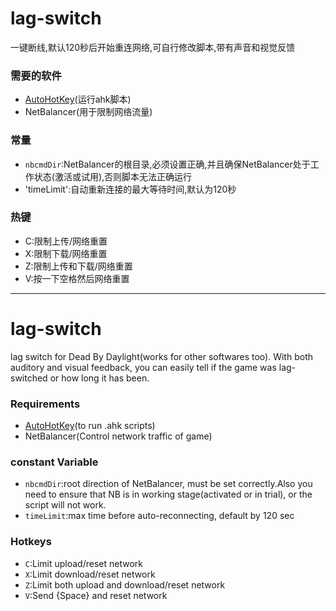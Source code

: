 # lag-switch
一键断线,默认120秒后开始重连网络,可自行修改脚本,带有声音和视觉反馈

### 需要的软件
  * [AutoHotKey](https://www.autohotkey.com/)(运行ahk脚本)
  * NetBalancer(用于限制网络流量)

### 常量
  * `nbcmdDir`:NetBalancer的根目录,必须设置正确,并且确保NetBalancer处于工作状态(激活或试用),否则脚本无法正确运行
  * 'timeLimit':自动重新连接的最大等待时间,默认为120秒

### 热键
  * C:限制上传/网络重置
  * X:限制下载/网络重置
  * Z:限制上传和下载/网络重置
  * V:按一下空格然后网络重置

***
# lag-switch
lag switch for Dead By Daylight(works for other softwares too). With both auditory  and visual feedback, you can easily tell if the game was lag-switched or how long it has been.

### Requirements
  * [AutoHotKey](https://www.autohotkey.com/)(to run .ahk scripts)
  * NetBalancer(Control network traffic of game)

### constant Variable
  * `nbcmdDir`:root direction of NetBalancer, must be set correctly.Also you need to ensure that NB is in working stage(activated or in trial), or the script will not work.
  * `timeLimit`:max time before auto-reconnecting, default by 120 sec
### Hotkeys
  * `C`:Limit upload/reset network
  * `X`:Limit download/reset network
  * `Z`:Limit both upload and download/reset network
  * `V`:Send {Space} and reset network
